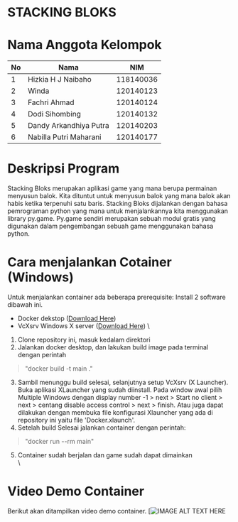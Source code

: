 

# STACKING BLOKS


# Nama Anggota Kelompok
No | Nama | NIM |
--- | --- | --- |
1 | Hizkia H J Naibaho      | 118140036 |
2 | Winda                   | 120140123 |
3 | Fachri Ahmad            | 120140124 |
4 | Dodi Sihombing          | 120140132 |
5 | Dandy Arkandhiya Putra  | 120140203 |
6 | Nabilla Putri Maharani  | 120140177 |

# Deskripsi Program
Stacking Bloks merupakan aplikasi game yang mana berupa permainan menyusun balok. Kita dituntut untuk menyusun balok yang mana balok akan habis  ketika terpenuhi satu baris. Stacking Bloks dijalankan dengan bahasa pemrograman python yang mana untuk menjalankannya kita menggunakan library py.game. Py.game sendiri merupakan sebuah modul gratis yang digunakan  dalam pengembangan sebuah game menggunakan bahasa python.

# Cara menjalankan Cotainer (Windows)
Untuk menjalankan container ada beberapa prerequisite: Install 2 software dibawah ini.
* Docker dekstop ([Download Here](https://docs.docker.com/desktop/windows/install/))
* VcXsrv Windows X server ([Download Here](https://sourceforge.net/projects/vcxsrv/))
\
1. Clone repository ini, masuk kedalam direktori 
2. Jalankan docker desktop, dan lakukan build image pada terminal dengan perintah
>"docker build -t main ."
3. Sambil menunggu build selesai, selanjutnya setup VcXsrv (X Launcher). Buka aplikasi XLauncher yang sudah diinstall. Pada window awal pilih Multiple Windows dengan display number -1 > next > Start no client > next > centang disable access control > next > finish. Atau juga dapat dilakukan dengan membuka file konfigurasi Xlauncher yang ada di repository ini yaitu file 'Docker.xlaunch'.
4. Setelah build Selesai jalankan container dengan perintah:
>"docker run --rm main"
5. Container sudah berjalan dan game sudah dapat dimainkan
\
\
# Video Demo Container
Berikut akan ditampilkan video demo container.
[![IMAGE ALT TEXT HERE](https://youtu.be/HGl9biwuqDI)
